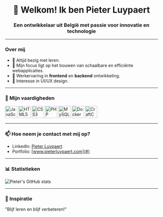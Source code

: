 <h1 align="center">👋 Welkom! Ik ben Pieter Luypaert</h1>
<h3 align="center">Een ontwikkelaar uit België met passie voor innovatie en technologie</h3>

---

### Over mij
- 🌱 Altijd bezig met leren.
- 🎯 Mijn focus ligt op het bouwen van schaalbare en efficiënte webapplicaties.
- 💼 Werkervaring in **frontend** en **backend** ontwikkeling.
- 🎨 Interesse in UI/UX design.

---

### 🚀 Mijn vaardigheden
<div align="left">
  <img src="https://cdn.jsdelivr.net/gh/devicons/devicon/icons/javascript/javascript-original.svg" height="40" alt="JavaScript logo" />
  <img src="https://cdn.jsdelivr.net/gh/devicons/devicon/icons/html5/html5-original.svg" height="40" alt="HTML5 logo" />
  <img src="https://cdn.jsdelivr.net/gh/devicons/devicon/icons/css3/css3-original.svg" height="40" alt="CSS3 logo" />
  <img src="https://cdn.jsdelivr.net/gh/devicons/devicon/icons/php/php-original.svg" height="40" alt="PHP logo" />
  <img src="https://cdn.jsdelivr.net/gh/devicons/devicon/icons/mysql/mysql-original.svg" height="40" alt="MySQL logo" />
  <img src="https://cdn.jsdelivr.net/gh/devicons/devicon/icons/docker/docker-original.svg" height="40" alt="Docker logo" />
  <img src="https://www.true.nl/wp-content/uploads/2015/07/Craft-cms-300x300.png" height="40" alt="CraftCMS logo" />
</div>

---

### 📫 Hoe neem je contact met mij op?
- LinkedIn: [Pieter Luypaert](https://www.linkedin.com/in/pieter-luypaert-85aba3357/)
- Portfolio: [www.pieterluypaert.com](#)

---

### 📊 Statistieken
![Pieter's GitHub stats](https://github-readme-stats.vercel.app/api?username=PieterLuypaert&show_icons=true&theme=radical)

---

### 🎯 Inspiratie
"Blijf leren en blijf verbeteren!"
